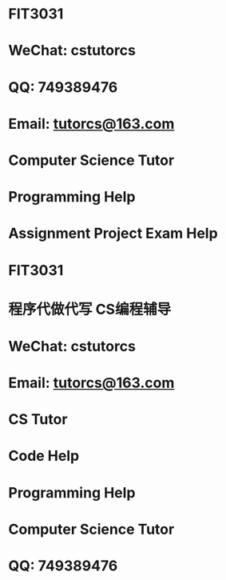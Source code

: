 # FIT3031

# WeChat: cstutorcs

# QQ: 749389476

# Email: tutorcs@163.com

# Computer Science Tutor

# Programming Help

# Assignment Project Exam Help
# FIT3031

# 程序代做代写 CS编程辅导

# WeChat: cstutorcs

# Email: tutorcs@163.com

# CS Tutor

# Code Help

# Programming Help

# Computer Science Tutor

# QQ: 749389476
